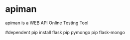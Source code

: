 # apiman
apiman is a WEB API Online Testing Tool

#dependent
pip install flask
pip pymongo
pip flask-mongo




